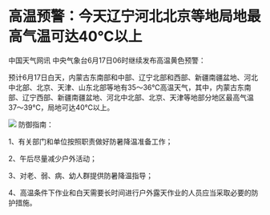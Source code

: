

# 高温预警：今天辽宁河北北京等地局地最高气温可达40℃以上

中国天气网讯 中央气象台6月17日06时继续发布高温黄色预警：

预计6月17日白天，内蒙古东南部和中部、辽宁北部和西部、新疆南疆盆地、河北中北部、北京、天津、山东北部等地有35～36℃高温天气，其中，内蒙古东南部、辽宁西部、新疆南疆盆地、河北中北部、北京、天津等地部分地区最高气温37～39℃，局地可达40℃以上。

![](https://inews.gtimg.com/news_bt/ObPzLRXpVesKyxgQB6wZzvm9kfyq-KWqPMq11NHDW-2mIAA/1000)
防御指南：

1、有关部门和单位按照职责做好防暑降温准备工作；

2、午后尽量减少户外活动；

3、对老、弱、病、幼人群提供防暑降温指导；

4、高温条件下作业和白天需要长时间进行户外露天作业的人员应当采取必要的防护措施。

